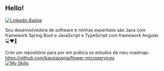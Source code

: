## Hello! 
[![Linkedin Badge](https://img.shields.io/badge/-LinkedIn-blue?style=flat-square&logo=Linkedin&logoColor=white&link=https://www.linkedin.com/in/kassiazama/)](https://www.linkedin.com/in/kassiazama/)

Sou desenvolvedora de software e minhas expertises são Java com framework Spring Boot e JavaScript e TypeScript com framework Angular. 💻❤️🌹

Criei um repositório para por em prática os estudos de meu roadmap: https://github.com/kassiazama/flower-microservices <br>
[![My Skills](https://skillicons.dev/icons?i=java,js,spring,angular)](https://skillicons.dev)


  
